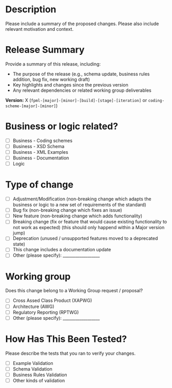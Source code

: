 # Description

Please include a summary of the proposed changes. Please also include relevant motivation and context.

# Release Summary

Provide a summary of this release, including:
- The purpose of the release (e.g., schema update, business rules addition, bug fix, new working draft)
- Key highlights and changes since the previous version
- Any relevant dependencies or related working group deliverables


**Version:** X
(`fpml-[major]-[minor]-[build]-[stage]-[iteration]`  or  `coding-scheme-[major]-[minor]`)

# Business or logic related?

- [ ] Business - Coding schemes
- [ ] Business - XSD Schema
- [ ] Business - XML Examples
- [ ] Business - Documentation
- [ ] Logic

# Type of change

- [ ] Adjustment/Modification (non-breaking change which adapts the business or logic to a new set of requirements of the standard)
- [ ] Bug fix (non-breaking change which fixes an issue)
- [ ] New feature (non-breaking change which adds functionality)
- [ ] Breaking change (fix or feature that would cause existing functionality to not work as expected) (this should only happend within a Major version jump)
- [ ] Deprecation (unused / unsupported features moved to a deprecated state)
- [ ] This change includes a documentation update
- [ ] Other (please specify): __________________

# Working group

Does this change belong to a Working Group request / proposal?

- [ ] Cross Assed Class Product (XAPWG)
- [ ] Architecture (AWG)
- [ ] Regulatory Reporting (RPTWG)
- [ ] Other (please specify): __________________

# How Has This Been Tested?

Please describe the tests that you ran to verify your changes.
- [ ] Example Validation
- [ ] Schema Validation
- [ ] Business Rules Validation
- [ ] Other kinds of validation